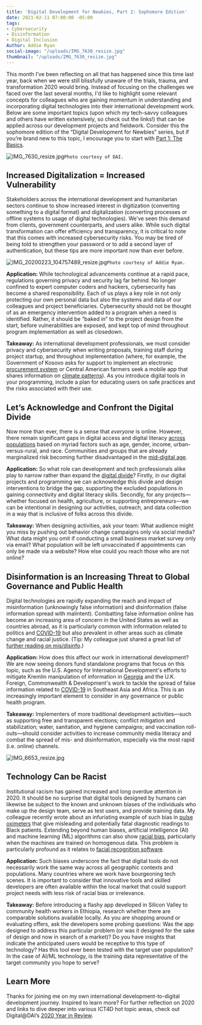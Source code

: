 ```yaml
---
title: 'Digital Development for Newbies, Part 2: Sophomore Edition'
date: 2021-02-11 07:00:00 -05:00
tags:
- Cybersecurity
- Disinformation
- Digital Inclusion
Author: Addie Ryan
social-image: "/uploads/IMG_7630_resize.jpg"
thumbnail: "/uploads/IMG_7630_resize.jpg"
---
```


This month I’ve been reflecting on all that has happened since this time last year, back when we were still blissfully unaware of the trials, trauma, and transformation 2020 would bring. Instead of focusing on the challenges we faced over the last several months, I'd like to highlight some relevant concepts for colleagues who are gaining momentum in understanding and incorporating digital technologies into their international development work. Below are some important topics (upon which my tech-savvy colleagues and others have written extensively, so check out the links!) that can be applied across our development projects and fieldwork. Consider this the sophomore edition of the “Digital Development for Newbies” series, but if you’re brand new to this topic, I encourage you to start with [Part 1: The Basics](https://dai-global-digital.com/digital-development-for-newbies-part-1-the-basics.html).

![IMG_7630_resize.jpg](/uploads/IMG_7630_resize.jpg)`Photo courtesy of DAI.`

<!--more-->

## Increased Digitalization = Increased Vulnerability

Stakeholders across the international development and humanitarian sectors continue to show increased interest in digitization (converting something to a digital format) and digitalization (converting processes or offline systems to usage of digital technologies). We’ve seen this demand from clients, government counterparts, and users alike. While such digital transformation can offer efficiency and transparency, it is critical to note that this comes with increased cybersecurity risks. You may be tired of being told to strengthen your password or to add a second layer of authentication, but these tips are more important now than ever before.

![IMG_20200223_104757489_resize.jpg](/uploads/IMG_20200223_104757489_resize.jpg)`Photo courtesy of Addie Ryan.`

**Application:** While technological advancements continue at a rapid pace, regulations governing privacy and security lag far behind. No longer confined to expert computer coders and hackers, cybersecurity has become a shared responsibility. Each of us plays a key role in not only protecting our own personal data but also the systems and data of our colleagues and project beneficiaries. Cybersecurity should not be thought of as an emergency intervention added to a program when a need is identified. Rather, it should be “baked in” to the project design from the start, before vulnerabilities are exposed, and kept top of mind throughout program implementation as well as closedown.

**Takeaway:** As international development professionals, we must consider privacy and cybersecurity when writing proposals, training staff during project startup, and throughout implementation (where, for example, the Government of Kosovo asks for support to implement an electronic [procurement system](https://www.dai.com/our-work/projects/kosovo-transparent-effective-and-accountable-municipalities-team) or Central American farmers seek a mobile app that shares information on [climate patterns](https://assetify-dai.com/pdfs/digital-coffee-cloud-eng.pdf)). As you introduce digital tools in your programming, include a plan for educating users on safe practices and the risks associated with their use.

## Let’s Acknowledge and Confront the Digital Divide

Now more than ever, there is a sense that *everyone* is online. However, there remain significant gaps in digital access and digital literacy [across populations](https://www.governing.com/now/Its-2020-Why-Is-the-Digital-Divide-Still-with-Us.html) based on myriad factors such as age, gender, income, urban-versus-rural, and race. Communities and groups that are already marginalized risk becoming further disadvantaged in the [mid-digital age](https://techcrunch.com/2016/06/23/the-three-ages-of-digital/).

**Application:** So what role can development and tech professionals alike play to narrow rather than expand the [digital divide](https://dai-global-digital.com/covid-19-the-importance-of-understanding-digital-divides-during-the-pandemic-response.html)? Firstly, in our digital projects and programming we can acknowledge this divide and design interventions to bridge the gap, supporting the excluded populations in gaining connectivity and digital literacy skills. Secondly, for any projects—whether focused on health, agriculture, or supporting entrepreneurs—we can be intentional in designing our activities, outreach, and data collection in a way that is inclusive of folks across this divide.

**Takeaway:** When designing activities, ask your team: What audience might you miss by pushing out behavior change campaigns only via social media? What data might you omit if conducting a small business market survey only via email? What population will be left unvaccinated if appointments can only be made via a website? How else could you reach those who are not online?

## Disinformation is an Increasing Threat to Global Governance and Public Health

Digital technologies are rapidly expanding the reach and impact of misinformation (unknowingly false information) and disinformation (false information spread with malintent). Combatting false information online has become an increasing area of concern in the United States as well as countries abroad, as it is particularly common with information related to politics and [COVID-19](https://blog.twitter.com/en_us/topics/company/2020/covid19-vaccine.html) but also prevalent in other areas such as climate change and racial justice. (Tip: My colleague just shared a great list of [further reading on mis/disinfo](https://dai-global-digital.com/what-is-cda-reading-about-misinformation-and-disinformation.html).)

**Application:** How does this affect our work in international development? We are now seeing donors fund standalone programs that focus on this topic, such as the U.S. Agency for International Development's efforts to mitigate Kremlin manipulation of information in [Georgia](https://www.usaid.gov/news-information/press-releases/oct-8-2020-usaid-launches-innovative-program-counter-disinformation-georgia) and the U.K. Foreign, Commonwealth & Development's work to tackle the spread of false information related to [COVID-19](https://www.gov.uk/government/news/uk-aid-to-tackle-global-spread-of-coronavirus-fake-news) in Southeast Asia and Africa. This is an increasingly important element to consider in any governance or public health program.

**Takeaway:** Implementers of more traditional development activities—such as supporting free and transparent elections; conflict mitigation and stabilization; water, sanitation, and hygiene campaigns; and vaccination roll-outs—should consider activities to increase community media literacy and combat the spread of mis- and disinformation, especially via the most rapid (i.e. online) channels.

![IMG_6653_resize.jpg](/uploads/IMG_6653_resize.jpg)

## Technology Can be Racist

Institutional racism has gained increased and long overdue attention in 2020. It should be no surprise that digital tools designed by humans can likewise be subject to the known and unknown biases of the individuals who make up the design team, serve as test users, and provide training data. My colleague recently wrote about an infuriating example of such bias in [pulse oximeters](https://dai-global-digital.com/racist-hardware-and-what-to-do-about-it.html) that give misleading and potentially fatal diagnostic readings to Black patients. Extending beyond human biases, artificial intelligence (AI) and machine learning (ML) algorithms can also show [racial bias](https://dai-global-digital.com/algorithms-in-development.html?utm_source=related-box), particularly when the machines are trained on homogenous data. This problem is particularly profound as it relates to [facial recognition software](https://www.utdallas.edu/news/science-technology/racial-bias-facial-recognition-2020/).

**Application:** Such biases underscore the fact that digital tools do not necessarily work the same way across all geographic contexts and populations. Many countries where we work have bourgeoning tech scenes. It is important to consider that innovative tools and skilled developers are often available within the local market that could support project needs with less risk of racial bias or irrelevance.

**Takeaway:** Before introducing a flashy app developed in Silicon Valley to community health workers in Ethiopia, research whether there are comparable solutions available locally. As you are shopping around or evaluating offers, ask the developers some probing questions: Was the app designed to address this particular problem (or was it designed for the sake of design and now in search of a market)? Do you have insights that indicate the anticipated users would be receptive to this type of technology? Has this tool ever been tested with the target user population? In the case of AI/ML technology, is the training data representative of the target community you hope to serve?

## Learn More

Thanks for joining me on my own international development-to-digital development journey. Inspired to learn more? For further reflection on 2020 and links to dive deeper into various ICT4D hot topic areas, check out Digital@DAI’s [2020 Year in Review](https://dai-global-digital.com/digital-at-dai-2020-year-in-review.html).